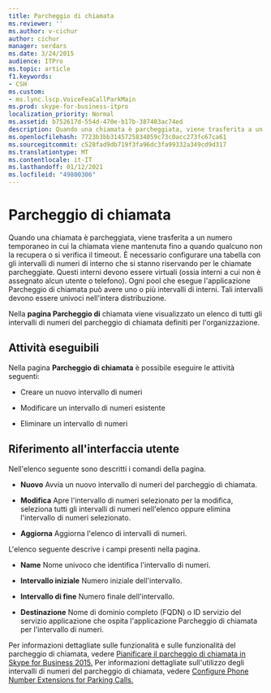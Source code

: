 ```yaml
---
title: Parcheggio di chiamata
ms.reviewer: ''
ms.author: v-cichur
author: cichur
manager: serdars
ms.date: 3/24/2015
audience: ITPro
ms.topic: article
f1.keywords:
- CSH
ms.custom:
- ms.lync.lscp.VoiceFeaCallParkMain
ms.prod: skype-for-business-itpro
localization_priority: Normal
ms.assetid: b752617d-554d-470e-b17b-387403ac74ed
description: Quando una chiamata è parcheggiata, viene trasferita a un numero temporaneo in cui la chiamata viene mantenuta fino a quando qualcuno non la recupera o si verifica il timeout. È necessario configurare una tabella con gli intervalli di numeri di interno che si stanno riservando per le chiamate parcheggiate. Questi interni devono essere virtuali (ossia interni a cui non è assegnato alcun utente o telefono). Ogni pool che esegue l'applicazione Parcheggio di chiamata può avere uno o più intervalli di interni. Tali intervalli devono essere univoci nell'intera distribuzione.
ms.openlocfilehash: 7723b3bb3145725834059c73c0acc273fc67ca61
ms.sourcegitcommit: c528fad9db719f3fa96dc3fa99332a349cd9d317
ms.translationtype: MT
ms.contentlocale: it-IT
ms.lasthandoff: 01/12/2021
ms.locfileid: "49800306"
---
```

# <a name="call-park"></a>Parcheggio di chiamata

Quando una chiamata è parcheggiata, viene trasferita a un numero temporaneo in cui la chiamata viene mantenuta fino a quando qualcuno non la recupera o si verifica il timeout. È necessario configurare una tabella con gli intervalli di numeri di interno che si stanno riservando per le chiamate parcheggiate. Questi interni devono essere virtuali (ossia interni a cui non è assegnato alcun utente o telefono). Ogni pool che esegue l'applicazione Parcheggio di chiamata può avere uno o più intervalli di interni. Tali intervalli devono essere univoci nell'intera distribuzione.

Nella **pagina Parcheggio di** chiamata viene visualizzato un elenco di tutti gli intervalli di numeri del parcheggio di chiamata definiti per l'organizzazione.

## <a name="tasks-you-can-perform"></a>Attività eseguibili

Nella pagina **Parcheggio di chiamata** è possibile eseguire le attività seguenti:

- Creare un nuovo intervallo di numeri

- Modificare un intervallo di numeri esistente

- Eliminare un intervallo di numeri

## <a name="ui-reference"></a>Riferimento all'interfaccia utente

Nell'elenco seguente sono descritti i comandi della pagina.

- **Nuovo** Avvia un nuovo intervallo di numeri del parcheggio di chiamata.

- **Modifica** Apre l'intervallo di numeri selezionato per la modifica, seleziona tutti gli intervalli di numeri nell'elenco oppure elimina l'intervallo di numeri selezionato.

- **Aggiorna** Aggiorna l'elenco di intervalli di numeri.

L'elenco seguente descrive i campi presenti nella pagina.

- **Name** Nome univoco che identifica l'intervallo di numeri.

- **Intervallo iniziale** Numero iniziale dell'intervallo.

- **Intervallo di fine** Numero finale dell'intervallo.

- **Destinazione** Nome di dominio completo (FQDN) o ID servizio del servizio applicazione che ospita l'applicazione Parcheggio di chiamata per l'intervallo di numeri.

Per informazioni dettagliate sulle funzionalità e sulle funzionalità del parcheggio di chiamata, vedere [Pianificare il parcheggio di chiamata in Skype for Business 2015.](../../plan-your-deployment/enterprise-voice-solution/call-park.md) Per informazioni dettagliate sull'utilizzo degli intervalli di numeri del parcheggio di chiamata, vedere [Configure Phone Number Extensions for Parking Calls.](https://technet.microsoft.com/library/fbf97624-9587-42a6-b276-1b69c574a74d.aspx)


